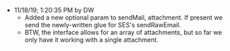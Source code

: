 * 11/18/19; 1:20:35 PM by DW
   * Added a new optional param to sendMail, attachment. If present we send the newly-written glue for SES's sendRawEmail.
   * BTW, the interface allows for an array of attachments, but so far we only have it working with a single attachment. 
